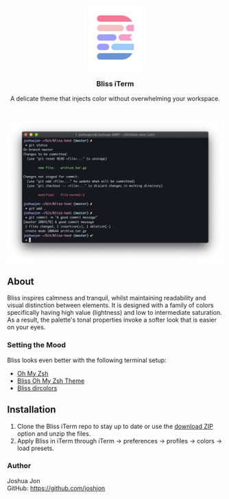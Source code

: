 <p align="center">
  <br>
  <img src="https://raw.githubusercontent.com/joshjon/bliss-docs/master/bliss-icon.svg?sanitize=true" alt="icon" height="145">
  <h3 align="center">Bliss iTerm</h3>
  <p align="center">
    A delicate theme that injects color without overwhelming your workspace.
  </p>
  <br>
</p>

![session](https://raw.githubusercontent.com/joshjon/bliss-docs/master/bliss-iterm/images/bliss-iterm.png)

## About

Bliss inspires calmness and tranquil, whilst maintaining readability and visual distinction between elements. It is designed with a family of colors specifically having high value (lightness) and low to intermediate saturation. As a result, the palette's tonal properties invoke a softer look that is easier on your eyes.

### Setting the Mood
Bliss looks even better with the following terminal setup:
* [Oh My Zsh](https://github.com/robbyrussell/oh-my-zsh)
* [Bliss Oh My Zsh Theme](https://github.com/joshjon/bliss-zsh)
* [Bliss dircolors](https://github.com/joshjon/bliss-dircolors)

## Installation

1. Clone the Bliss iTerm repo to stay up to date or use the [download ZIP](https://github.com/joshjon/bliss-iterm/archive/master.zip) option and unzip the files.
2. Apply Bliss in iTerm through iTerm → preferences → profiles → colors → load presets.

### Author

Joshua Jon<br>
GitHub: https://github.com/joshjon  
